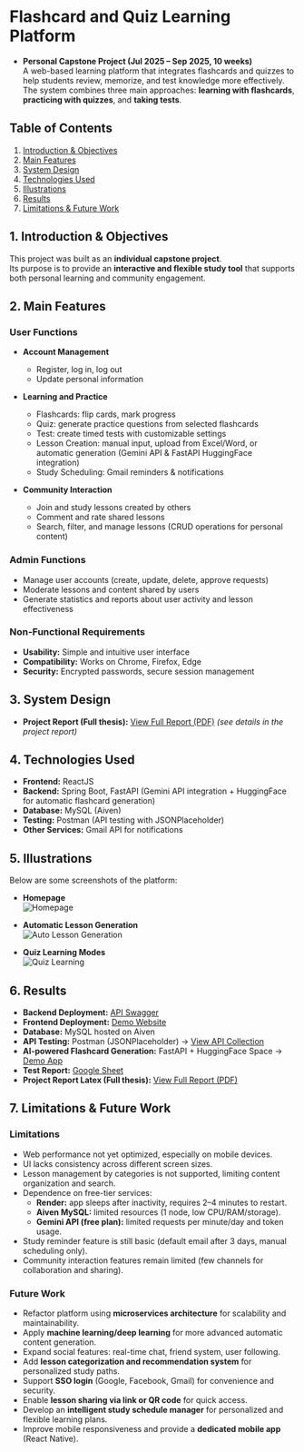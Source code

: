 # Flashcard and Quiz Learning Platform

- **Personal Capstone Project (Jul 2025 – Sep 2025, 10 weeks)**  
  A web-based learning platform that integrates flashcards and quizzes to help students review, memorize, and test knowledge more effectively.  
  The system combines three main approaches: **learning with flashcards**, **practicing with quizzes**, and **taking tests**.

## Table of Contents
1. [Introduction & Objectives](#1-introduction--objectives)  
2. [Main Features](#2-main-features)  
3. [System Design](#3-system-design)   
4. [Technologies Used](#4-technologies-used)
5. [Illustrations](#5-illustrations) 
6. [Results](#6-results)  
7. [Limitations & Future Work](#77-limitations--future-work)

## 1. Introduction & Objectives
This project was built as an **individual capstone project**.  
Its purpose is to provide an **interactive and flexible study tool** that supports both personal learning and community engagement.

## 2. Main Features

### User Functions
- **Account Management**
  - Register, log in, log out
  - Update personal information

- **Learning and Practice**
  - Flashcards: flip cards, mark progress
  - Quiz: generate practice questions from selected flashcards
  - Test: create timed tests with customizable settings
  - Lesson Creation: manual input, upload from Excel/Word, or automatic generation (Gemini API & FastAPI HuggingFace integration)
  - Study Scheduling: Gmail reminders & notifications

- **Community Interaction**
  - Join and study lessons created by others
  - Comment and rate shared lessons
  - Search, filter, and manage lessons (CRUD operations for personal content)

### Admin Functions
- Manage user accounts (create, update, delete, approve requests)
- Moderate lessons and content shared by users
- Generate statistics and reports about user activity and lesson effectiveness

### Non-Functional Requirements
- **Usability:** Simple and intuitive user interface  
- **Compatibility:** Works on Chrome, Firefox, Edge  
- **Security:** Encrypted passwords, secure session management  

## 3. System Design
- **Project Report (Full thesis):** [View Full Report (PDF)](https://github.com/nglhongphuong/flashcard-quiz-platform/blob/main/%C4%90%E1%BB%93_%C3%81n_2025_b%E1%BA%A3n_final_01.pdf) _(see details in the project report)_


## 4. Technologies Used
- **Frontend:** ReactJS  
- **Backend:** Spring Boot, FastAPI (Gemini API integration + HuggingFace for automatic flashcard generation)  
- **Database:** MySQL (Aiven)  
- **Testing:** Postman (API testing with JSONPlaceholder)  
- **Other Services:** Gmail API for notifications  


## 5. Illustrations
Below are some screenshots of the platform:

- **Homepage**  
  ![Homepage](YOUR_IMAGE_LINK)

- **Automatic Lesson Generation**  
  ![Auto Lesson Generation](YOUR_IMAGE_LINK)

- **Quiz Learning Modes**  
  ![Quiz Learning](YOUR_IMAGE_LINK)

## 6. Results
- **Backend Deployment:** [API Swagger](https://flashcard-quiz-platform.onrender.com/zotri/swagger-ui/index.html)  
- **Frontend Deployment:** [Demo Website](https://zotriverse.onrender.com/)  
- **Database:** MySQL hosted on Aiven  
- **API Testing:** Postman (JSONPlaceholder) → [View API Collection](https://app.getpostman.com/join-team?invite_code=1896988308825b5f472a0ea81f8760bd4358a6cd73deca2c23a7815adc5ef95b&target_code=dcde96fbfb2901b36d80a2123632e938)  
- **AI-powered Flashcard Generation:** FastAPI + HuggingFace Space → [Demo App](https://huggingface.co/spaces/nglhongphuong/flashcard_generate)  
- **Test Report:** [Google Sheet](https://docs.google.com/spreadsheets/d/1kXi8L5MAiMwSSL7exDL4D8HUgQAzsIwN/edit?usp=sharing&ouid=112268585182906922050&rtpof=true&sd=true)  
- **Project Report Latex (Full thesis):** [View Full Report (PDF)](https://github.com/nglhongphuong/flashcard-quiz-platform/blob/main/%C4%90%E1%BB%93_%C3%81n_2025_b%E1%BA%A3n_final_01.pdf)

## 7. Limitations & Future Work
### Limitations
- Web performance not yet optimized, especially on mobile devices.  
- UI lacks consistency across different screen sizes.  
- Lesson management by categories is not supported, limiting content organization and search.  
- Dependence on free-tier services:  
  - **Render:** app sleeps after inactivity, requires 2–4 minutes to restart.  
  - **Aiven MySQL:** limited resources (1 node, low CPU/RAM/storage).  
  - **Gemini API (free plan):** limited requests per minute/day and token usage.  
- Study reminder feature is still basic (default email after 3 days, manual scheduling only).  
- Community interaction features remain limited (few channels for collaboration and sharing).  

### Future Work
- Refactor platform using **microservices architecture** for scalability and maintainability.  
- Apply **machine learning/deep learning** for more advanced automatic content generation.  
- Expand social features: real-time chat, friend system, user following.  
- Add **lesson categorization and recommendation system** for personalized study paths.  
- Support **SSO login** (Google, Facebook, Gmail) for convenience and security.  
- Enable **lesson sharing via link or QR code** for quick access.  
- Develop an **intelligent study schedule manager** for personalized and flexible learning plans.  
- Improve mobile responsiveness and provide a **dedicated mobile app** (React Native).

